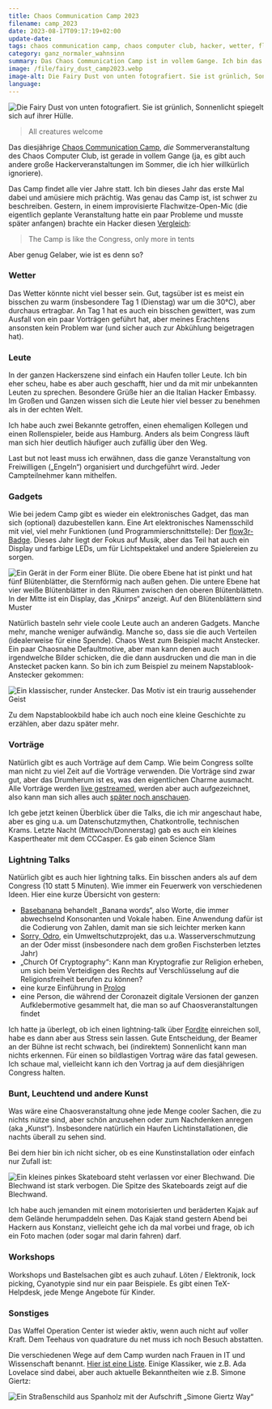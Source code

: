 ```yaml
---
title: Chaos Communication Camp 2023
filename: camp_2023
date: 2023-08-17T09:17:19+02:00
update-date:
tags: chaos communication camp, chaos computer club, hacker, wetter, flow3r, ada lovelace, simone giertz, kunst
category: ganz_normaler_wahnsinn
summary: Das Chaos Communication Camp ist in vollem Gange. Ich bin das erste Mal dabei. Ein paar Eindrücke.
image: /file/fairy_dust_camp2023.webp
image-alt: Die Fairy Dust von unten fotografiert. Sie ist grünlich, Sonnenlicht spiegelt sich auf ihrer Hülle.
language:
---
```


![Die Fairy Dust von unten fotografiert. Sie ist grünlich, Sonnenlicht spiegelt sich auf ihrer Hülle.](/file/fairy_dust_camp2023.webp "Die Rakete heißt „Fairy Dust“")

> All creatures welcome

Das diesjährige [Chaos Communication Camp](https://events.ccc.de/category/camp-2023/), *die* Sommerveranstaltung des Chaos Computer Club, ist gerade in vollem Gange (ja, es gibt auch andere große Hackerveranstaltungen im Sommer, die ich hier willkürlich ignoriere).

Das Camp findet alle vier Jahre statt. Ich bin dieses Jahr das erste Mal dabei und amüsiere mich prächtig. Was genau das Camp ist, ist schwer zu beschreiben. Gestern, in einem improvisierte Flachwitze-Open-Mic (die eigentlich geplante Veranstaltung hatte ein paar Probleme und musste später anfangen) brachte ein Hacker diesen [Vergleich](https://tvtropes.org/pmwiki/pmwiki.php/Main/Pun):

> The Camp is like the Congress, only more in tents

Aber genug Gelaber, wie ist es denn so?

### Wetter

Das Wetter könnte nicht viel besser sein. Gut, tagsüber ist es meist ein bisschen zu warm (insbesondere Tag 1 (Dienstag) war um die 30°C), aber durchaus ertragbar. An Tag 1 hat es auch ein bisschen gewittert, was zum Ausfall von ein paar Vorträgen geführt hat, aber meines Erachtens ansonsten kein Problem war (und sicher auch zur Abkühlung beigetragen hat).

### Leute

In der ganzen Hackerszene sind einfach ein Haufen toller Leute. Ich bin eher scheu, habe es aber auch geschafft, hier und da mit mir unbekannten Leuten zu sprechen. Besondere Grüße hier an die Italian Hacker Embassy. Im Großen und Ganzen wissen sich die Leute hier viel besser zu benehmen als in der echten Welt.

Ich habe auch zwei Bekannte getroffen, einen ehemaligen Kollegen und einen Rollenspieler, beide aus Hamburg. Anders als beim Congress läuft man sich hier deutlich häufiger auch zufällig über den Weg.

Last but not least muss ich erwähnen, dass die ganze Veranstaltung von Freiwilligen („Engeln“) organisiert und durchgeführt wird. Jeder Campteilnehmer kann mithelfen.

### Gadgets

Wie bei jedem Camp gibt es wieder ein elektronisches Gadget, das man sich (optional) dazubestellen kann. Eine Art elektronisches Namensschild mit viel, viel mehr Funktionen (und Programmierschnittstelle): Der [flow3r-Badge](https://flow3r.garden/). Dieses Jahr liegt der Fokus auf Musik, aber das Teil hat auch ein Display und farbige LEDs, um für Lichtspektakel und andere Spielereien zu sorgen.

![Ein Gerät in der Form einer Blüte. Die obere Ebene hat ist pinkt und hat fünf Blütenblätter, die Sternförmig nach außen gehen. Die untere Ebene hat vier weiße Blütenblätter in den Räumen zwischen den oberen Blütenblättetn. In der Mitte ist ein Display, das „Knirps“ anzeigt. Auf den Blütenblättern sind Muster](/file/flow3r.webp)

Natürlich basteln sehr viele coole Leute auch an anderen Gadgets. Manche mehr, manche weniger aufwändig. Manche so, dass sie die auch Verteilen (idealerweise für eine Spende). Chaos West zum Beispiel macht Anstecker. Ein paar Chaosnahe Defaultmotive, aber man kann denen auch irgendwelche Bilder schicken, die die dann ausdrucken und die man in die Anstecket packen kann. So bin ich zum Beispiel zu meinem Napstablook-Anstecker gekommen:

![Ein klassischer, runder Anstecker. Das Motiv ist ein traurig aussehender Geist](/file/napstablook_button.webp "but today i met somebody nice…")

Zu dem Napstablookbild habe ich auch noch eine kleine Geschichte zu erzählen, aber dazu später mehr.

### Vorträge

Natürlich gibt es auch Vorträge auf dem Camp. Wie beim Congress sollte man nicht zu viel Zeit auf die Vorträge verwenden. Die Vorträge sind zwar gut, aber das Drumherum ist es, was den eigentlichen Charme ausmacht. Alle Vorträge werden [live gestreamed](https://media.ccc.de/), werden aber auch aufgezeichnet, also kann man sich alles auch [später noch anschauen](https://media.ccc.de/c/camp2023).

Ich gebe jetzt keinen Überblick über die Talks, die ich mir angeschaut habe, aber es ging u.a. um Datenschutzmythen, Chatkontrolle, technischen Krams. Letzte Nacht (Mittwoch/Donnerstag) gab es auch ein kleines Kaspertheater mit dem CCCasper. Es gab einen Science Slam

### Lightning Talks

Natürlich gibt es auch hier lightning talks. Ein bisschen anders als auf dem Congress (10 statt 5 Minuten). Wie immer ein Feuerwerk von verschiedenen Ideen. Hier eine kurze Übersicht von gestern:

- [Basebanana](https://basebanana.org/) behandelt „Banana words“, also Worte, die immer abwechselnd Konsonanten und Vokale haben. Eine Anwendung dafür ist die Codierung von Zahlen, damit man sie sich leichter merken kann
- [Sorry, Odro](https://sorryodro.pl/), ein Umweltschutzprojekt, das u.a. Wasserverschmutzung an der Oder misst (insbesondere nach dem großen Fischsterben letztes Jahr)
- „Church Of Cryptography“: Kann man Kryptografie zur Religion erheben, um sich beim Verteidigen des Rechts auf Verschlüsselung auf die Religionsfreiheit berufen zu können?
- eine kurze Einführung in [Prolog](https://de.wikipedia.org/wiki/Prolog_(Programmiersprache))
- eine Person, die während der Coronazeit digitale Versionen der ganzen Aufklebermotive gesammelt hat, die man so auf Chaosveranstaltungen findet

Ich hatte ja überlegt, ob ich einen lightning-talk über [Fordite](/tags/fordite) einreichen soll, habe es dann aber aus Stress sein lassen. Gute Entscheidung, der Beamer an der Bühne ist recht schwach, bei (indirektem) Sonnenlicht kann man nichts erkennen. Für einen so bildlastigen Vortrag wäre das fatal gewesen. Ich schaue mal, vielleicht kann ich den Vortrag ja auf dem diesjährigen Congress halten.

### Bunt, Leuchtend und andere Kunst

Was wäre eine Chaosveranstaltung ohne jede Menge cooler Sachen, die zu nichts nütze sind, aber schön anzusehen oder zum Nachdenken anregen (aka „Kunst“). Insbesondere natürlich ein Haufen Lichtinstallationen, die nachts überall zu sehen sind.

Bei dem hier bin ich nicht sicher, ob es eine Kunstinstallation oder einfach nur Zufall ist:

![Ein kleines pinkes Skateboard steht verlassen vor einer Blechwand. Die Blechwand ist stark verbogen. Die Spitze des Skateboards zeigt auf die Blechwand.](/file/skateboard_delle.webp "Kunst, Unfall oder Zufall?")

Ich habe auch jemanden mit einem motorisierten und beräderten Kajak auf dem Gelände herumpaddeln sehen. Das Kajak stand gestern Abend bei Hackern aus Konstanz, vielleicht gehe ich da mal vorbei und frage, ob ich ein Foto machen (oder sogar mal darin fahren) darf.

### Workshops

Workshops und Bastelsachen gibt es auch zuhauf. Löten / Elektronik, lock picking, Cyanotypie sind nur ein paar Beispiele. Es gibt einen TeX-Helpdesk, jede Menge Angebote für Kinder.

### Sonstiges

Das Waffel Operation Center ist wieder aktiv, wenn auch nicht auf voller Kraft. Dem Teehaus von quadrature du net muss ich noch Besuch abstatten.

Die verschiedenen Wege auf dem Camp wurden nach Frauen in IT und Wissenschaft benannt. [Hier ist eine Liste](https://events.ccc.de/camp/2023/infos/streets). Einige Klassiker, wie z.B. Ada Lovelace sind dabei, aber auch aktuelle Bekanntheiten wie z.B. Simone Giertz:

![Ein Straßenschild aus Spanholz mit der Aufschrift „Simone Giertz Way“](/file/simone_giertz_way.webp "All hail the queen of shitty robots")

